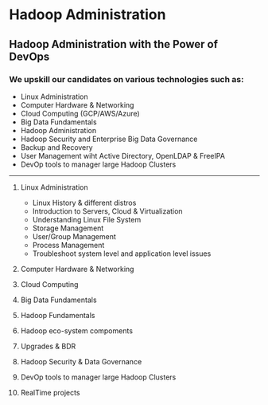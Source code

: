 # Hadoop Administration
## Hadoop Administration with the Power of DevOps

### We upskill our candidates on various technologies such as:
* Linux Administration
* Computer Hardware & Networking
* Cloud Computing (GCP/AWS/Azure)
* Big Data Fundamentals
* Hadoop Administration
* Hadoop Security and Enterprise Big Data Governance
* Backup and Recovery
* User Management wiht Active Directory, OpenLDAP & FreeIPA
* DevOp tools to manager large Hadoop Clusters

------------------------------------------------------------------------------------------------------------------------------
1. Linux Administration
    * Linux History & different distros
    * Introduction to Servers, Cloud & Virtualization
    * Understanding Linux File System
    * Storage Management
    * User/Group Management
    * Process Management
    * Troubleshoot system level and application level issues



2. Computer Hardware & Networking
3. Cloud Computing
4. Big Data Fundamentals
5. Hadoop Fundamentals
6. Hadoop eco-system compoments
7. Upgrades & BDR
8. Hadoop Security & Data Governance
9. DevOp tools to manager large Hadoop Clusters
10. RealTime projects

